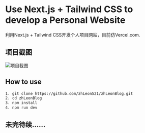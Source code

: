 # Use Next.js + Tailwind CSS to develop a Personal Website

利用Next.js + Tailwind CSS开发个人项目网站，目前仿Vercel.com.

## 项目截图
![项目截图](../zhLeonBlog/MarkdownFig/WebSite预览.png)

## How to use

```bash
1. git clone https://github.com/zhLeon521/zhLeonBlog.git
2. cd zhLeonBlog
3. npm install
4. npm run dev
```

## 未完待续……
